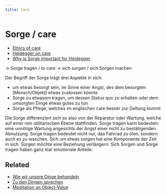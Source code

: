 ```yaml
---
title: Care
---
```

# Sorge / care

* [Ethics of care](https://en.wikipedia.org/wiki/Ethics_of_care)
* [Heidegger on care](https://en.wikipedia.org/wiki/Heideggerian_terminology#Care_or_Concern)
* [Why is Sorge important for Heidegger](https://philosophy.stackexchange.com/questions/15587/what-is-sorge-care-in-heideggers-thought)

-> Sorge tragen / to care
-> sich sorgen / sich Sorgen machen

Der Begriff der Sorge trägt drei Aspekte in sich:

- um etwas besorgt sein, im Sinne einer Angst, des dem besorgten (Mensch/Objekt) etwas zustossen könnte
- Sorge zu etwasem tragen, um dessen Status quo zu erhalten oder dem umsorgten Dinge etwas gutes zu tun
- Sorge als Pflege, welches im englischen care besser zur Geltung kommt

Die Sorge differenziert sich so also von der Reparatur oder Wartung, welche auf einer rein utilitarischen Ebene stattfinden. Sorge tragen kann bedeuten: eine unnötige Wartung angesichts der Angst einer nicht zu bestätigenden Abnutzung. Sorge tragen bedeutet nicht nur, das Fahrrad zu ölen, sondern auch es zu waschen. Sich um etwas sorgen hat eine Komponente der Zeit in sich. Sorgen möchte eine Beziehung verlängern. Sich Sorgen und Sorge tragen haben ganz klar emotionale Anteile.

## Related
- [Wie wir unsere Dinge behandeln](notes/Wie%20wir%20unsere%20Dinge%20behandeln.md)
- [Zu den Dingen sprechen](notes/Zu%20den%20Dingen%20sprechen.md)
- [Meditation on Object-Value](notes/Meditation%20on%20Object-Value.md)